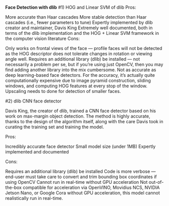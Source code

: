 **Face Detection with dlib**
#1) HOG and Linear SVM of dlib
Pros:
   
More accurate than Haar cascades
More stable detection than Haar cascades (i.e., fewer parameters to tune)
Expertly implemented by dlib creator and maintainer, Davis King
Extremely well documented, both in terms of the dlib implementation and the HOG + Linear SVM framework in the computer vision literature
Cons:

Only works on frontal views of the face — profile faces will not be detected as the HOG descriptor does not tolerate changes in rotation or viewing angle well.
Requires an additional library (dlib) be installed — not necessarily a problem per se, but if you’re using just OpenCV, then you may find adding another library into the mix cumbersome.
Not as accurate as deep learning-based face detectors.
For the accuracy, it’s actually quite computationally expensive due to image pyramid construction, sliding windows, and computing HOG features at every stop of the window.
Upscaling needs to done for detection of smaller faces.

#2) dlib CNN face detector

Davis King, the creator of dlib, trained a CNN face detector based on his work on max-margin object detection. The method is highly accurate, thanks to the design of the algorithm itself, along with the care Davis took in curating the training set and training the model.

Pros:

Incredibly accurate face detector
Small model size (under 1MB)
Expertly implemented and documented

Cons:

Requires an additional library (dlib) be installed
Code is more verbose — end-user must take care to convert and trim bounding box coordinates if using OpenCV
Cannot run in real-time without GPU acceleration
Not out-of-the-box compatible for acceleration via OpenVINO, Movidius NCS, NVIDIA Jetson Nano, or Google Cora
without GPU acceleration, this model cannot realistically run in real-time.
